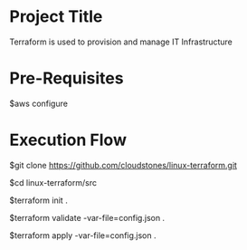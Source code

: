 Project Title
=====================
Terraform is used to provision and manage IT Infrastructure

Pre-Requisites
===============
$aws configure


Execution Flow
=====================
$git clone https://github.com/cloudstones/linux-terraform.git

$cd linux-terraform/src

$terraform init .

$terraform validate -var-file=config.json .

$terraform apply -var-file=config.json .
